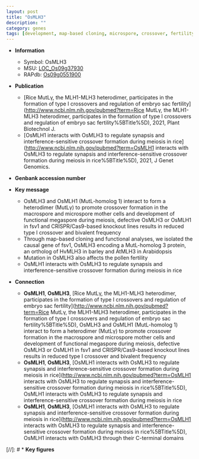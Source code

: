 ```yaml
---
layout: post
title: "OsMLH3"
description: ""
category: genes
tags: [development, map-based cloning, microspore, crossover, fertility, pollen, meiosis]
---
```


* **Information**  
    + Symbol: OsMLH3  
    + MSU: [LOC_Os09g37930](http://rice.uga.edu/cgi-bin/ORF_infopage.cgi?orf=LOC_Os09g37930)  
    + RAPdb: [Os09g0551900](http://rapdb.dna.affrc.go.jp/viewer/gbrowse_details/irgsp1?name=Os09g0551900)  

* **Publication**  
    + [Rice MutLγ, the MLH1-MLH3 heterodimer, participates in the formation of type I crossovers and regulation of embryo sac fertility](http://www.ncbi.nlm.nih.gov/pubmed?term=Rice MutLγ, the MLH1-MLH3 heterodimer, participates in the formation of type I crossovers and regulation of embryo sac fertility%5BTitle%5D), 2021, Plant Biotechnol J.
    + [OsMLH1 interacts with OsMLH3 to regulate synapsis and interference-sensitive crossover formation during meiosis in rice](http://www.ncbi.nlm.nih.gov/pubmed?term=OsMLH1 interacts with OsMLH3 to regulate synapsis and interference-sensitive crossover formation during meiosis in rice%5BTitle%5D), 2021, J Genet Genomics.

* **Genbank accession number**  

* **Key message**  
    + OsMLH3 and OsMLH1 (MutL-homolog 1) interact to form a heterodimer (MutLγ) to promote crossover formation in the macrospore and microspore mother cells and development of functional megaspore during meiosis, defective OsMLH3 or OsMLH1 in fsv1 and CRISPR/Cas9-based knockout lines results in reduced type I crossover and bivalent frequency
    + Through map-based cloning and functional analyses, we isolated the causal gene of fsv1, OsMLH3 encoding a MutL-homolog 3 protein, an ortholog of HvMLH3 in barley and AtMLH3 in Arabidopsis
    + Mutation in OsMLH3 also affects the pollen fertility
    + OsMLH1 interacts with OsMLH3 to regulate synapsis and interference-sensitive crossover formation during meiosis in rice

* **Connection**  
    + __OsMLH1__, __OsMLH3__, [Rice MutLγ, the MLH1-MLH3 heterodimer, participates in the formation of type I crossovers and regulation of embryo sac fertility](http://www.ncbi.nlm.nih.gov/pubmed?term=Rice MutLγ, the MLH1-MLH3 heterodimer, participates in the formation of type I crossovers and regulation of embryo sac fertility%5BTitle%5D),  OsMLH3 and OsMLH1 (MutL-homolog 1) interact to form a heterodimer (MutLγ) to promote crossover formation in the macrospore and microspore mother cells and development of functional megaspore during meiosis, defective OsMLH3 or OsMLH1 in fsv1 and CRISPR/Cas9-based knockout lines results in reduced type I crossover and bivalent frequency
    + __OsMLH1__, __OsMLH3__, [OsMLH1 interacts with OsMLH3 to regulate synapsis and interference-sensitive crossover formation during meiosis in rice](http://www.ncbi.nlm.nih.gov/pubmed?term=OsMLH1 interacts with OsMLH3 to regulate synapsis and interference-sensitive crossover formation during meiosis in rice%5BTitle%5D), OsMLH1 interacts with OsMLH3 to regulate synapsis and interference-sensitive crossover formation during meiosis in rice
    + __OsMLH1__, __OsMLH3__, [OsMLH1 interacts with OsMLH3 to regulate synapsis and interference-sensitive crossover formation during meiosis in rice](http://www.ncbi.nlm.nih.gov/pubmed?term=OsMLH1 interacts with OsMLH3 to regulate synapsis and interference-sensitive crossover formation during meiosis in rice%5BTitle%5D),  OsMLH1 interacts with OsMLH3 through their C-terminal domains

[//]: # * **Key figures**  


